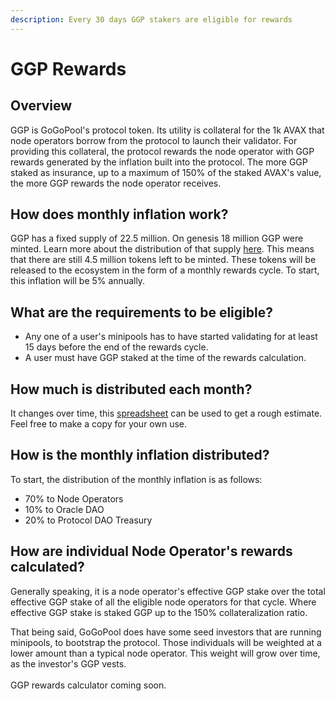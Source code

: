```yaml
---
description: Every 30 days GGP stakers are eligible for rewards
---
```


# GGP Rewards

## Overview

GGP is GoGoPool's protocol token. Its utility is collateral for the 1k AVAX that node operators borrow from the protocol to launch their validator. For providing this collateral, the protocol rewards the node operator with GGP rewards generated by the inflation built into the protocol. The more GGP staked as insurance, up to a maximum of 150% of the staked AVAX's value, the more GGP rewards the node operator receives.

## How does monthly inflation work?

GGP has a fixed supply of 22.5 million. On genesis 18 million GGP were minted. Learn more about the distribution of that supply [here](../../readme-1/tokens-and-utility.md#supply-breakdown-and-vesting). This means that there are still 4.5 million tokens left to be minted. These tokens will be released to the ecosystem in the form of a monthly rewards cycle. To start, this inflation will be 5% annually.

## What are the requirements to be eligible?

* Any one of a user's minipools has to have started validating for at least 15 days before the end of the rewards cycle.
* A user must have GGP staked at the time of the rewards calculation.

## How much is distributed each month?

It changes over time, this [spreadsheet](https://docs.google.com/spreadsheets/d/1Gjdp1rP2MrsGO9QQuia\_rjyo\_8nQm-5jNDt2vIUZMhI/edit#gid=0) can be used to get a rough estimate. Feel free to make a copy for your own use.

## How is the monthly inflation distributed?

To start, the distribution of the monthly inflation is as follows:

* 70% to Node Operators
* 10% to Oracle DAO&#x20;
* 20% to Protocol DAO Treasury

## How are individual Node Operator's rewards calculated?

Generally speaking, it is a node operator's effective GGP stake over the total effective GGP stake of all the eligible node operators for that cycle. Where effective GGP stake is staked GGP up to the 150% collateralization ratio.

That being said, GoGoPool does have some seed investors that are running minipools, to bootstrap the protocol. Those individuals will be weighted at a lower amount than a typical node operator. This weight will grow over time, as the investor's GGP vests.\
\
GGP rewards calculator coming soon.
